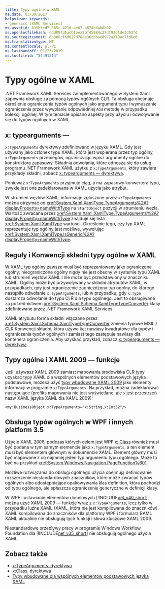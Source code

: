 ```yaml
---
title: Typy ogólne w XAML
ms.date: 03/30/2017
helpviewer_keywords:
- generics [XAML Services]
ms.assetid: 835bfed7-585c-4216-ae67-b674edab8b92
ms.openlocfilehash: ddd094d5acb1eea5bf45984c27df93d1de3d53fd
ms.sourcegitcommit: 6b308cf6d627d78ee36dbbae8972a310ac7fd6c8
ms.translationtype: MT
ms.contentlocale: pl-PL
ms.lasthandoff: 01/23/2019
ms.locfileid: "54491314"
---
```

# <a name="generics-in-xaml"></a>Typy ogólne w XAML
.NET Framework XAML Services zaimplementowanego w System.Xaml zapewnia obsługę za pomocą typów ogólnych CLR. Ta obsługa obejmuje określenie ograniczenia typów ogólnych jako argument typu i wymuszanie ograniczenia przez wywołanie odpowiedniej `Add` metodę w przypadku kolekcji ogólnej. W tym temacie opisano aspekty przy użyciu i odwoływanie się do typów ogólnych w XAML.  
  
## <a name="xtypearguments"></a>x: typearguments —  
 `x:TypeArguments` dyrektywy zdefiniowano w języku XAML. Gdy jest używany jako członek typu XAML, która jest wspierana przez typ ogólny, `x:TypeArguments` przebiegów, ograniczając wpisz argumenty ogólne do konstruktora zapasowy. Składnia odwołania, które odnoszą się do usług programu .NET Framework XAML użytku z `x:TypeArguments`, który zawiera przykłady składni, zobacz [x: typearguments — dyrektywa](../../../docs/framework/xaml-services/x-typearguments-directive.md).  
  
 Ponieważ `x:TypeArguments` przyjmuje ciąg, a ma zapasowy konwertera typu, zwykle jest ona zadeklarowana w XAML użycia jako atrybut.  
  
 W strumień węzłów XAML, informacje zgłoszone przez `x:TypeArguments` można otrzymać od <xref:System.Xaml.XamlType.TypeArguments%2A?displayProperty=nameWithType> na `StartObject` pozycji w strumieniu węzła. Wartość zwracana przez <xref:System.Xaml.XamlType.TypeArguments%2A?displayProperty=nameWithType> znajduje się lista <xref:System.Xaml.XamlType> wartości. Określenie tego, czy typ XAML reprezentuje typ ogólny jest możliwe, wywołując <xref:System.Xaml.XamlType.IsGeneric%2A?displayProperty=nameWithType>.  
  
## <a name="rules-and-syntax-conventions-for-generics-in-xaml"></a>Reguły i Konwencji składni typy ogólne w XAML  
 W XAML typ ogólny zawsze musi być reprezentowany jako ograniczone ogólny; nieograniczone ogólny nigdy nie jest obecny w systemie typu XAML lub strumień węzłów XAML i nie może być przedstawiony w znaczniku XAML. Ogólny może być przywoływany w składni atrybutów XAML, w przypadkach, gdy jest ograniczenie zagnieżdżony typ ogólny, do którego nastąpiło odwołanie `x:TypeArguments`, lub w przypadku, gdy `x:Type` dostarcza odwołanie do typu CLR dla typu ogólnego. Jest to obsługiwane za pośrednictwem <xref:System.Xaml.Schema.XamlTypeTypeConverter> klasy zdefiniowane przez .NET Framework XAML Services.  
  
 XAML atrybutu forma składni włączane przez <xref:System.Xaml.Schema.XamlTypeTypeConverter> zmienia typowe MSIL / CLR Konwencji składni, która używa kąt nawiasy kwadratowe dla typów i ograniczenia typów ogólnych i zamiast tego zastępuje nawiasy dla kontenera ograniczenia. Aby uzyskać przykład, zobacz [x: typearguments — dyrektywa](../../../docs/framework/xaml-services/x-typearguments-directive.md).  
  
## <a name="generics-and-xaml-2009-features"></a>Typy ogólne i XAML 2009 — funkcje  
 Jeśli używasz XAML 2009 zamiast mapowania środowiska CLR typy uzyskać typy XAML dla wspólnych elementów podstawowych języka podstawowe, możesz użyć [typy wbudowane XAML 2009](../../../docs/framework/xaml-services/built-in-types-for-common-xaml-language-primitives.md) jako elementy informacji w programie `x:TypeArguments`. Na przykład, można zadeklarować następujące (prefiks mapowania nie jest wyświetlane, ale `x` jest przestrzeń nazw XAML języka XAML dla XAML 2009):  
  
```xaml  
<my:BusinessObject x:TypeArguments="x:String,x:Int32"/>  
```  
  
## <a name="generics-support-in-wpf-and-other-v35-frameworks"></a>Obsługa typów ogólnych w WPF i innych platform 3.5  
 Użycie XAML 2006, podczas których celem jest WPF [x: Class](../../../docs/framework/xaml-services/x-class-directive.md) również musi być podana w tym samym elemencie jako `x:TypeArguments`, a ten element musi być elementem głównym w dokumencie XAML. Element główny musi być mapowane z co najmniej jeden typ argumentu typu ogólnego. Może to być na przykład <xref:System.Windows.Navigation.PageFunction%601>.  
  
 Możliwe rozwiązania do obsługi ogólnego użycia obejmują definiowanie rozszerzenie niestandardowych znaczników, które może zwracać typów ogólnych albo udostępniające opakowywania klas definition, która pochodzi od typu ogólnego, ale spłaszcza ograniczenie generyczne w definicji klasy.  
  
 W WPF i ustawianie elementów docelowych [!INCLUDE[net_v40_short](../../../includes/net-v40-short-md.md)], można użyć XAML 2009 — funkcje wraz z `x:TypeArguments`, lecz tylko w przypadku luźne XAML (XAML, która nie jest kompilowana do znaczników). XAML kompilowana do znaczników dla platformy WPF i formularz BAML XAML aktualnie nie obsługują tych funkcji i słowa kluczowe XAML 2009.  
  
 Niestandardowe przepływy pracy w programie Windows Workflow Foundation dla [!INCLUDE[net_v35_short](../../../includes/net-v35-short-md.md)] nie obsługują ogólnego użycia XAML.  
  
## <a name="see-also"></a>Zobacz także
- [x:TypeArguments, dyrektywa](../../../docs/framework/xaml-services/x-typearguments-directive.md)
- [x:Class, dyrektywa](../../../docs/framework/xaml-services/x-class-directive.md)
- [Typy wbudowane dla wspólnych elementów podstawowych języka XAML](../../../docs/framework/xaml-services/built-in-types-for-common-xaml-language-primitives.md)

